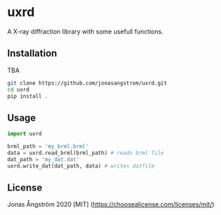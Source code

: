 # uxrd

A X-ray diffraction library with some usefull functions. 

## Installation

TBA

```bash
git clone https://github.com/jonasangstrom/uxrd.git
cd uxrd
pip install . 
```

## Usage

```python
import uxrd

brml_path = 'my_brml.brml'
data = uxrd.read_brml(brml_path) # reads brml file
dat_path = 'my_dat.dat'
uxrd.write_dat(dat_path, data) # writes datfile
```

## License
 Jonas Ångström 2020
[MIT] (https://choosealicense.com/licenses/mit/)
